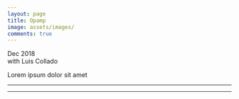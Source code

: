 ```yaml
---
layout: page
title: Opamp
image: assets/images/
comments: true
---
```

Dec 2018<br>
with Luis Collado<br>

Lorem ipsum dolor sit amet

<hr class="major" />

<div class="container" id="gallery"></div>

<script type="text/javascript" src="assets/js/generategallery.js"></script>
<script>
  var filenames = [
    "file1.jpg"
  ];
  var captions = [
    "caption"
  ];

  <!-- Note that we need to call this BEFORE gallery.js is loaded -->
  generateGalleryHTML(filenames, captions);
</script>

<hr class="major" />
<link rel="stylesheet" href="assets/css/gallery.css">
<script type="text/javascript" src="assets/js/gallery.js"></script>